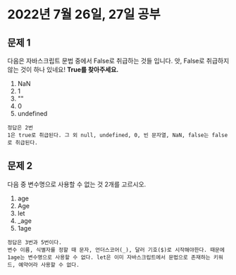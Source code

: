 # 2022년 7월 26일, 27일 공부

## 문제 1

다음은 자바스크립트 문법 중에서 False로 취급하는 것들 입니다.
앗, False로 취급하지 않는 것이 하나 있네요! **True를 찾아주세요.**

1.  NaN
2.  1
3.  ""
4.  0
5.  undefined

```
정답은 2번
1은 true로 취급된다. 그 외 null, undefined, 0, 빈 문자열, NaN, false는 false로 취급된다.
```

## 문제 2

다음 중 변수명으로 사용할 수 없는 것 2개를 고르시오.

1.  age
2.  Age
3.  let
4.  \_age
5.  1age

```
정답은 3번과 5번이다.
변수 이름, 식별자를 정할 때 문자, 언더스코어(_), 달러 기호($)로 시작해야한다. 때문에 1age는 변수명으로 사용할 수 없다. let은 이미 자바스크립트에서 문법으로 존재하는 키워드, 예약어라 사용할 수 없다.
```
